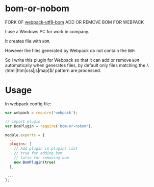 # bom-or-nobom

FORK OF [webpack-utf8-bom](https://github.com/cqqccqc/webpack-utf8-bom)
ADD OR REMOVE BOM FOR WEBPACK

I use a Windows PC for work in company. 

It creates file with `BOM`.

However the files generated by Webpack do not contain the `BOM`.

So I write this plugin for Webpack so that it can add or remove `BOM` automatically when generates files, by default only files matching the /\.(html|htm|css|js|map)$/ pattern are processed. 

# Usage

In webpack config file:

```javascript
var webpack = require('webpack');

// import plugin
var BomPlugin = require('bom-or-nobom');

module.exports = {
  ...
  plugins: [
    // Add plugin in plugins list
    // true for adding bom
    // false for removing bom
    new BomPlugin(true)
  ],

 ...
};
```
